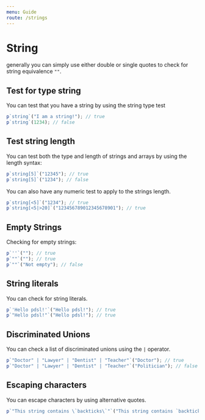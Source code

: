 ```yaml
---
menu: Guide
route: /strings
---
```


# String

generally you can simply use either double or single quotes to check for string equivalence `""`.

## Test for type string

You can test that you have a string by using the string type test

```js
p`string`("I am a string!"); // true
p`string`(1234); // false
```

## Test string length

You can test both the type and length of strings and arrays by using the length syntax:

```js
p`string[5]`("12345"); // true
p`string[5]`("1234"); // false
```

You can also have any numeric test to apply to the strings length.

```js
p`string[<5]`("1234"); // true
p`string[<5|>20]`("123456789012345678901"); // true
```

## Empty Strings

Checking for empty strings:

```js
p`''`(""); // true
p`""`(""); // true
p`""`("Not empty"); // false
```

## String literals

You can check for string literals.

```js
p`'Hello pdsl!'`("Hello pdsl!"); // true
p`"Hello pdsl!"`("Hello pdsl!"); // true
```

## Discriminated Unions

You can check a list of discriminated unions using the `|` operator.

```js
p`"Doctor" | "Lawyer" | "Dentist" | "Teacher"`("Doctor"); // true
p`"Doctor" | "Lawyer" | "Dentist" | "Teacher"`("Politician"); // false
```

## Escaping characters

You can escape characters by using alternative quotes.

```js
p`"This string contains \`backticks\`"`("This string contains `backticks`"); // true
```
